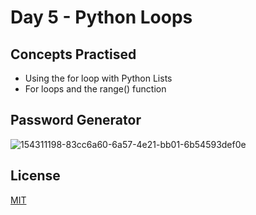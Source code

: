 # Day 5 - Python Loops
## Concepts Practised
- Using the for loop with Python Lists
- For loops and the range() function
## Password Generator

![154311198-83cc6a60-6a57-4e21-bb01-6b54593def0e](https://github.com/shondsouza/100-Days-of-Code-Python/assets/138319148/9cecf32c-3271-47f0-b891-34350210258d)
## License

[MIT](https://choosealicense.com/licenses/mit/)
